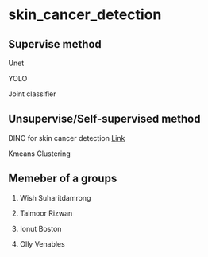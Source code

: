 # skin_cancer_detection

## Supervise method

Unet 

YOLO 

Joint classifier

## Unsupervise/Self-supervised method

DINO for skin cancer detection <a href="https://github.com/peterwisu/skin_cancer_dino" >Link</a>

Kmeans Clustering

## Memeber of a groups

1. Wish Suharitdamrong

2. Taimoor Rizwan

3. Ionut Boston

4. Olly Venables
